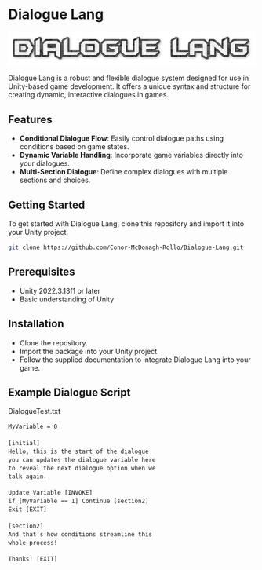 # Dialogue Lang

![Dialogue Lang Logo](RepoAssets/dl_logo.png)

Dialogue Lang is a robust and flexible dialogue system designed for use in Unity-based game development. It offers a unique syntax and structure for creating dynamic, interactive dialogues in games.

## Features

- **Conditional Dialogue Flow**: Easily control dialogue paths using conditions based on game states.
- **Dynamic Variable Handling**: Incorporate game variables directly into your dialogues.
- **Multi-Section Dialogue**: Define complex dialogues with multiple sections and choices.

## Getting Started

To get started with Dialogue Lang, clone this repository and import it into your Unity project.

```bash
git clone https://github.com/Conor-McDonagh-Rollo/Dialogue-Lang.git
```

## Prerequisites
- Unity 2022.3.13f1 or later
- Basic understanding of Unity

## Installation
- Clone the repository.
- Import the package into your Unity project.
- Follow the supplied documentation to integrate Dialogue Lang into your game.

## Example Dialogue Script
DialogueTest.txt
```txt
MyVariable = 0

[initial]
Hello, this is the start of the dialogue
you can updates the dialogue variable here
to reveal the next dialogue option when we
talk again.

Update Variable [INVOKE]
if [MyVariable == 1] Continue [section2]
Exit [EXIT]

[section2]
And that's how conditions streamline this 
whole process!

Thanks! [EXIT]
```